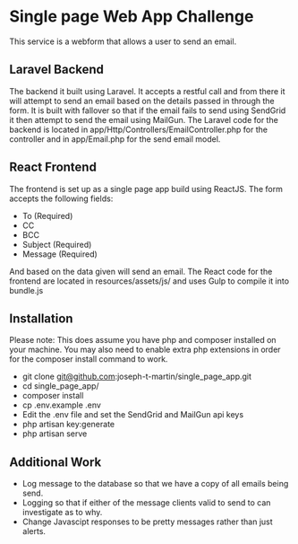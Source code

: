 # Single page Web App Challenge
This service is a webform that allows a user to send an email. 

## Laravel Backend 
The backend it built using Laravel. It accepts a restful call and from there it will attempt to send an email based on the details passed in through the form.
It is built with fallover so that if the email fails to send using SendGrid it then attempt to send the email using MailGun. 
The Laravel code for the backend is located in app/Http/Controllers/EmailController.php for the controller and in app/Email.php for the send email model.

## React Frontend
The frontend is set up as a single page app build using ReactJS. 
The form accepts the following fields:
- To (Required)
- CC
- BCC
- Subject (Required)
- Message (Required)

And based on the data given will send an email. 
The React code for the frontend are located in resources/assets/js/ and uses Gulp to compile it into bundle.js

## Installation
Please note: This does assume you have php and composer installed on your machine. You may also need to enable extra php extensions in order for the composer install command to work.

- git clone git@github.com:joseph-t-martin/single_page_app.git
- cd single_page_app/
- composer install
- cp .env.example .env
- Edit the .env file and set the SendGrid and MailGun api keys
- php artisan key:generate
- php artisan serve

## Additional Work
- Log message to the database so that we have a copy of all emails being send.
- Logging so that if either of the message clients valid to send to can investigate as to why.
- Change Javascipt responses to be pretty messages rather than just alerts.
